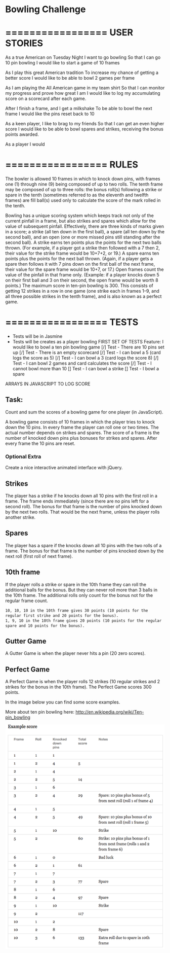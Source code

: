Bowling Challenge
=================

=================
  USER STORIES
=================
As a true American on Tuesday Night I want to go bowling
So that I can go 10 pin bowling
I would like to start a game of 10 frames

As I play this great American tradition
To increase my chance of getting a better score
I would like to be able to bowl 2 games per frame

As I am playing the All American game in my team shirt
So that I can monitor my progress and prove how great I am
I would like to log my accumulating score on a scorecard after each game.

After I finish a frame, and I get a milkshake
To be able to bowl the next frame
I would like the pins reset back to 10

As a keen player, I like to brag to my friends
So that I can get an even higher score
I would like to be able to bowl spares and strikes, receiving the bonus points awarded.

As a player I would

=================
     RULES
=================

The bowler is allowed 10 frames in which to knock down pins, with frames one (1) through nine (9) being composed of up to two rolls.
The tenth frame may be composed of up to three rolls: the bonus roll(s) following a strike or spare in the tenth (sometimes referred to as the eleventh and twelfth frames) are fill ball(s) used only to calculate the score of the mark rolled in the tenth.

Bowling has a unique scoring system which keeps track not only of the current pinfall in a frame, but also strikes and spares which allow for the value of subsequent pinfall. Effectively, there are three kinds of marks given in a score; a strike (all ten down in the first ball), a spare (all ten down by the second ball), and an open (one or more missed pins still standing after the second ball). A strike earns ten points plus the points for the next two balls thrown. (For example, if a player got a strike then followed with a 7 then 2, their value for the strike frame would be 10+7+2, or 19.) A spare earns ten points plus the points for the next ball thrown. (Again, if a player gets a spare then follows it with 7 pins down on the first ball of the next frame, their value for the spare frame would be 10+7, or 17.) Open frames count the value of the pinfall in that frame only. (Example: if a player knocks down 5 on their first ball and 3 on their second, the open frame would be worth 8 points.) The maximum score in ten-pin bowling is 300. This consists of getting 12 strikes in a row in one game (one strike each in frames 1–9, and all three possible strikes in the tenth frame), and is also known as a perfect game.

=================
     TESTS
=================

 - Tests will be in Jasmine
 - Tests will be creates as a player bowling
      FIRST SET OF TESTS
      Feature: I would like to bowl a ten pin bowling game
      [/]  Test - There are 10 pins set up
      [/]  Test - There is an empty scorecard
      [/]  Test - I can bowl a 5 (card logs the score as 5)
      [/]  Test - I can bowl a 3 (card logs the score 8)
      [/]  Test - I can bowl 2 games and card calculates the score
      [/]  Test - I cannot bowl more than 10
      []  Test - I can bowl a strike
      []  Test - I bowl a spare



ARRAYS IN JAVASCRIPT TO LOG SCORE


Task:
-----

Count and sum the scores of a bowling game for one player (in JavaScript).

A bowling game consists of 10 frames in which the player tries to knock down the 10 pins.
In every frame the player can roll one or two times.
The actual number depends on strikes and spares.
The score of a frame is the number of knocked down pins plus bonuses for strikes and spares.
After every frame the 10 pins are reset.


### Optional Extra

Create a nice interactive animated interface with jQuery.

## Strikes

The player has a strike if he knocks down all 10 pins with the first roll in a frame. The frame ends immediately (since there are no pins left for a second roll). The bonus for that frame is the number of pins knocked down by the next two rolls. That would be the next frame, unless the player rolls another strike.

## Spares

The player has a spare if the knocks down all 10 pins with the two rolls of a frame. The bonus for that frame is the number of pins knocked down by the next roll (first roll of next frame).

## 10th frame

If the player rolls a strike or spare in the 10th frame they can roll the additional balls for the bonus. But they can never roll more than 3 balls in the 10th frame. The additional rolls only count for the bonus not for the regular frame count.

    10, 10, 10 in the 10th frame gives 30 points (10 points for the regular first strike and 20 points for the bonus).
    1, 9, 10 in the 10th frame gives 20 points (10 points for the regular spare and 10 points for the bonus).

## Gutter Game

A Gutter Game is when the player never hits a pin (20 zero scores).

## Perfect Game

A Perfect Game is when the player rolls 12 strikes (10 regular strikes and 2 strikes for the bonus in the 10th frame). The Perfect Game scores 300 points.

In the image below you can find some score examples.

More about ten pin bowling here: http://en.wikipedia.org/wiki/Ten-pin_bowling

![Ten Pin Score Example](images/example_ten_pin_scoring.png)
